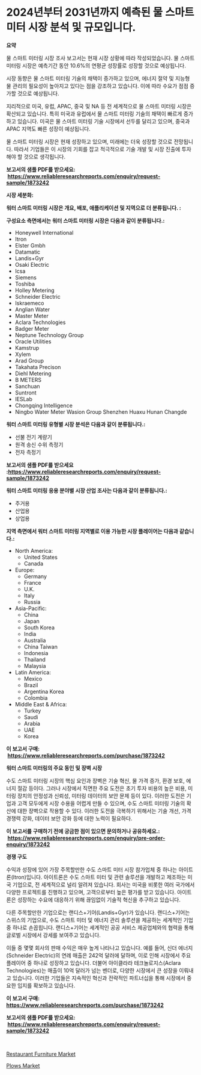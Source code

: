 <p><h1>2024년부터 2031년까지 예측된 물 스마트 미터 시장 분석 및 규모입니다.</h1></p><p><strong>요약</strong></p>
<p><p>물 스마트 미터링 시장 조사 보고서는 현재 시장 상황에 따라 작성되었습니다. 물 스마트 미터링 시장은 예측기간 동안 10.6%의 연평균 성장률로 성장할 것으로 예상됩니다.</p><p>시장 동향은 물 스마트 미터링 기술의 채택이 증가하고 있으며, 에너지 절약 및 지능형 물 관리의 필요성이 높아지고 있다는 점을 강조하고 있습니다. 이에 따라 수요가 점점 증가할 것으로 예상됩니다.</p><p>지리적으로 미국, 유럽, APAC, 중국 및 NA 등 전 세계적으로 물 스마트 미터링 시장은 확산되고 있습니다. 특히 미국과 유럽에서 물 스마트 미터링 기술의 채택이 빠르게 증가하고 있습니다. 미국은 물 스마트 미터링 기술 시장에서 선두를 달리고 있으며, 중국과 APAC 지역도 빠른 성장이 예상됩니다.</p><p>물 스마트 미터링 시장은 현재 성장하고 있으며, 미래에는 더욱 성장할 것으로 전망됩니다. 따라서 기업들은 이 시장의 기회를 잡고 적극적으로 기술 개발 및 시장 진출에 투자해야 할 것으로 생각됩니다.</p></p>
<p><strong>보고서의 샘플 PDF를 받으세요: &nbsp;<a href="https://www.reliableresearchreports.com/enquiry/request-sample/1873242">https://www.reliableresearchreports.com/enquiry/request-sample/1873242</a></strong></p>
<p><strong>시장 세분화:</strong></p>
<p><strong> 워터 스마트 미터링 시장은 개요, 배포, 애플리케이션 및 지역으로 더 분류됩니다. :</strong></p>
<p><strong>구성요소 측면에서는 워터 스마트 미터링 시장은 다음과 같이 분류됩니다.:</strong></p>
<p><ul><li>Honeywell International</li><li>Itron</li><li>Elster Gmbh</li><li>Datamatic</li><li>Landis+Gyr</li><li>Osaki Electric</li><li>Icsa</li><li>Siemens</li><li>Toshiba</li><li>Holley Metering</li><li>Schneider Electric</li><li>Iskraemeco</li><li>Anglian Water</li><li>Master Meter</li><li>Aclara Technologies</li><li>Badger Meter</li><li>Neptune Technology Group</li><li>Oracle Utilities</li><li>Kamstrup</li><li>Xylem</li><li>Arad Group</li><li>Takahata Precison</li><li>Diehl Metering</li><li>B METERS</li><li>Sanchuan</li><li>Suntront</li><li>IESLab</li><li>Chongqing Intelligence</li><li>Ningbo Water Meter
    Wasion Group
    Shenzhen Huaxu
    Hunan Changde</li></ul></p>
<p><strong> 워터 스마트 미터링 유형별 시장 분석은 다음과 같이 분류됩니다.:</strong></p>
<p><ul><li>선불 전기 계량기</li><li>원격 송신 수위 측정기</li><li>전자 측정기</li></ul></p>
<p><strong>보고서의 샘플 PDF를 받으세요 :<a href="https://www.reliableresearchreports.com/enquiry/request-sample/1873242">https://www.reliableresearchreports.com/enquiry/request-sample/1873242</a></strong></p>
<p><strong> 워터 스마트 미터링 응용 분야별 시장 산업 조사는 다음과 같이 분류됩니다.:</strong></p>
<p><ul><li>주거용</li><li>산업용</li><li>상업용</li></ul></p>
<p><strong>지역 측면에서 워터 스마트 미터링 지역별로 이용 가능한 시장 플레이어는 다음과 같습니다.:</strong></p>
<p><ul>
    <li>
        North America:
        <ul>
            <li>United States</li>
            <li>Canada</li>
        </ul>
    </li>
    <li>
        Europe:
        <ul>
            <li>Germany</li>
            <li>France</li>
            <li>U.K.</li>
            <li>Italy</li>
            <li>Russia</li>
        </ul>
    </li>
    <li>
        Asia-Pacific:
        <ul>
            <li>China</li>
            <li>Japan</li>
            <li>South Korea</li>
            <li>India</li>
            <li>Australia</li>
            <li>China Taiwan</li>
            <li>Indonesia</li>
            <li>Thailand</li>
            <li>Malaysia</li>
        </ul>
    </li>
    <li>
        Latin America:
        <ul>
            <li>Mexico</li>
            <li>Brazil</li>
            <li>Argentina Korea</li>
            <li>Colombia</li>
        </ul>
    </li>
    <li>
        Middle East & Africa:
        <ul>
            <li>Turkey</li>
            <li>Saudi</li>
            <li>Arabia</li>
            <li>UAE</li>
            <li>Korea</li>
        </ul>
    </li>
    </ul></p>
<p><strong>이 보고서 구매: &nbsp;<a href="https://www.reliableresearchreports.com/purchase/1873242">https://www.reliableresearchreports.com/purchase/1873242</a></strong></p>
<p><strong>워터 스마트 미터링의 주요 동인 및 장벽 시장</strong></p>
<p><p>수도 스마트 미터링 시장의 핵심 요인과 장벽은 기술 혁신, 물 가격 증가, 환경 보호, 에너지 절감 등이다. 그러나 시장에서 직면한 주요 도전은 초기 투자 비용의 높은 비용, 미터링 장치의 안정성과 신뢰성, 미터링 데이터의 보안 문제 등이 있다. 이러한 도전은 기업과 고객 모두에게 시장 수용을 어렵게 만들 수 있으며, 수도 스마트 미터링 기술의 확산에 대한 장벽으로 작용할 수 있다. 이러한 도전을 극복하기 위해서는 기술 개선, 가격 경쟁력 강화, 데이터 보안 강화 등에 대한 노력이 필요하다.</p></p>
<p><strong>이 보고서를 구매하기 전에 궁금한 점이 있으면 문의하거나 공유하세요.: &nbsp;<a href="https://www.reliableresearchreports.com/enquiry/pre-order-enquiry/1873242">https://www.reliableresearchreports.com/enquiry/pre-order-enquiry/1873242</a></strong></p>
<p><strong>경쟁 구도</strong></p>
<p><p>수익과 성장에 있어 가장 주목할만한 수도 스마트 미터 시장 참가업체 중 하나는 아이트론(Itron)입니다. 아이트론은 수도 스마트 미터 및 관련 솔루션을 개발하고 제조하는 미국 기업으로, 전 세계적으로 널리 알려져 있습니다. 회사는 미국을 비롯한 여러 국가에서 다양한 프로젝트를 진행하고 있으며, 고객으로부터 높은 평가를 받고 있습니다. 아이트론은 성장하는 수요에 대응하기 위해 끊임없이 기술적 혁신을 추구하고 있습니다.</p><p>다른 주목할만한 기업으로는 랜디스+기어(Landis+Gyr)가 있습니다. 랜디스+기어는 스위스의 기업으로, 수도 스마트 미터 및 에너지 관리 솔루션을 제공하는 세계적인 기업 중 하나로 손꼽힙니다. 랜디스+기어는 세계적인 공공 서비스 제공업체와의 협력을 통해 글로벌 시장에서 강세를 보여주고 있습니다.</p><p>이들 중 몇몇 회사의 판매 수익은 매우 높게 나타나고 있습니다. 예를 들어, 신더 에너지(Schneider Electric)의 연례 매출은 242억 달러에 달하며, 이로 인해 시장에서 주요 플레이어 중 하나로 성장하고 있습니다. 더불어 아이클라라 테크놀로지스(Aclara Technologies)는 매출이 10억 달러가 넘는 벤더로, 다양한 시장에서 큰 성장을 이뤄내고 있습니다. 이러한 기업들은 지속적인 혁신과 전략적인 파트너십을 통해 시장에서 중요한 입지를 확보하고 있습니다.</p></p>
<p><strong>이 보고서 구매: &nbsp; <a href="https://www.reliableresearchreports.com/purchase/1873242">https://www.reliableresearchreports.com/purchase/1873242</a></strong></p>
<p><strong>보고서의 샘플 PDF를 받으세요: &nbsp;<a href="https://www.reliableresearchreports.com/enquiry/request-sample/1873242">https://www.reliableresearchreports.com/enquiry/request-sample/1873242</a></strong><strong></strong></p>
<p>&nbsp;</p>
<p><p><a href="https://github.com/Sinjinluong3e0awx2m195k76/Market-Research-Report-List-1/blob/main/restaurant-furniture-market.md">Restaurant Furniture Market</a></p><p><a href="https://simplistic-meeting-7ee.notion.site/Plows-Market-Size-Market-Trends-and-Growth-Outlook-forecasted-for-period-from-2024-to-2031-84ab09bf98da42079dab5d59aa6ef54e">Plows Market</a></p></p>